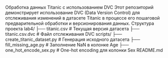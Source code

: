 Обработка данных Titanic с использованием DVC
Этот репозиторий демонстрирует использование DVC (Data Version Control) для отслеживания изменений в датасете Titanic в процессе его пошаговой предварительной обработки и версионирования данных.
Структура проекта
lab4/
├── titanic.csv                # Текущая версия датасета
├── titanic.csv.dvc            # Файл отслеживания DVC
scripts/
├── create_titanic_dataset.py  # Генерация исходного датасета
├── fill_missing_age.py        # Заполнение NaN в колонке Age
├── one_hot_encode_sex.py      # One-hot encoding для колонки Sex
README.md
